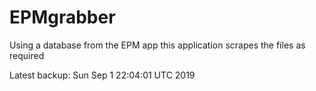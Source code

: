 # EPMgrabber
Using a database from the EPM app this application scrapes the files as required


Latest backup: Sun Sep 1 22:04:01 UTC 2019
